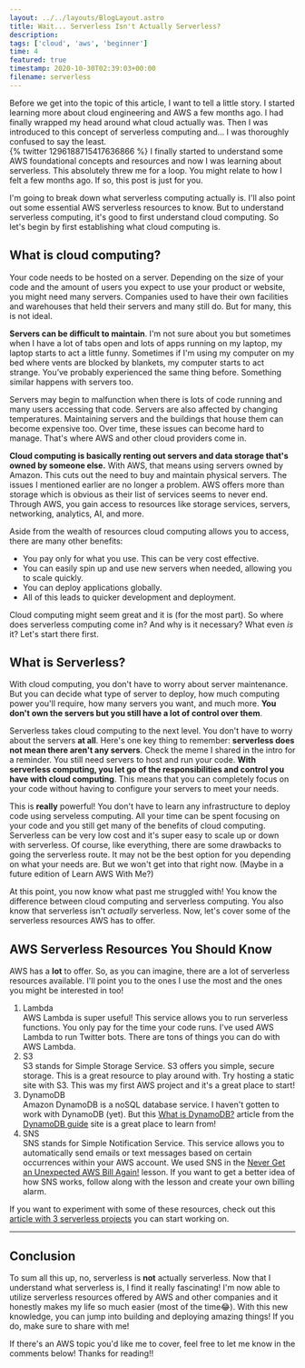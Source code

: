 ```yaml
---
layout: ../../layouts/BlogLayout.astro
title: Wait... Serverless Isn't Actually Serverless?
description: 
tags: ['cloud', 'aws', 'beginner']
time: 4
featured: true
timestamp: 2020-10-30T02:39:03+00:00
filename: serverless
---
```

Before we get into the topic of this article, I want to tell a little story. I started learning more about cloud engineering and AWS a few months ago. I had finally wrapped my head around what cloud actually was. Then I was introduced to this concept of serverless computing and... I was thoroughly confused to say the least.  
{% twitter 1296188715417636866 %}
I finally started to understand some AWS foundational concepts and resources and now I was learning about serverless. This absolutely threw me for a loop. You might relate to how I felt a few months ago. If so, this post is just for you.

I'm going to break down what serverless computing actually is. I'll also point out some essential AWS serverless resources to know. But to understand serverless computing, it's good to first understand cloud computing. So let's begin by first establishing what cloud computing is.

## What is cloud computing?

Your code needs to be hosted on a server. Depending on the size of your code and the amount of users you expect to use your product or website, you might need many servers. Companies used to have their own facilities and warehouses that held their servers and many still do. But for many, this is not ideal.

**Servers can be difficult to maintain**. I'm not sure about you but sometimes when I have a lot of tabs open and lots of apps running on my laptop, my laptop starts to act a little funny. Sometimes if I'm using my computer on my bed where vents are blocked by blankets, my computer starts to act strange. You’ve probably experienced the same thing before. Something similar happens with servers too.

Servers may begin to malfunction when there is lots of code running and many users accessing that code. Servers are also affected by changing temperatures. Maintaining servers and the buildings that house them can become expensive too. Over time, these issues can become hard to manage. That's where AWS and other cloud providers come in.

**Cloud computing is basically renting out servers and data storage that's owned by someone else.** With AWS, that means using servers owned by Amazon. This cuts out the need to buy and maintain physical servers. The issues I mentioned earlier are no longer a problem. AWS offers more than storage which is obvious as their list of services seems to never end. Through AWS, you gain access to resources like storage services, servers, networking, analytics, AI, and more.

Aside from the wealth of resources cloud computing allows you to access, there are many other benefits:

- You pay only for what you use. This can be very cost effective.
- You can easily spin up and use new servers when needed, allowing you to scale quickly.
- You can deploy applications globally.
- All of this leads to quicker development and deployment.

Cloud computing might seem great and it is (for the most part). So where does serverless computing come in? And why is it necessary? What even _is_ it? Let's start there first.

## What is Serverless?

With cloud computing, you don't have to worry about server maintenance. But you can decide what type of server to deploy, how much computing power you'll require, how many servers you want, and much more. **You don't own the servers but you still have a lot of control over them**.

Serverless takes cloud computing to the next level. You don't have to worry about the servers **at all**. Here's one key thing to remember: **serverless does not mean there aren't any servers**. Check the meme I shared in the intro for a reminder. You still need servers to host and run your code. **With serverless computing, you let go of the responsibilities and control you have with cloud computing**. This means that you can completely focus on your code without having to configure your servers to meet your needs.

This is **really** powerful! You don't have to learn any infrastructure to deploy code using serveless computing. All your time can be spent focusing on your code and you still get many of the benefits of cloud computing. Serverless can be very low cost and it's super easy to scale up or down with serverless. Of course, like everything, there are some drawbacks to going the serverless route. It may not be the best option for you depending on what your needs are. But we won't get into that right now. (Maybe in a future edition of Learn AWS With Me?)

At this point, you now know what past me struggled with! You know the difference between cloud computing and serverless computing. You also know that serverless isn't _actually_ serverless. Now, let's cover some of the serverless resources AWS has to offer.

## AWS Serverless Resources You Should Know

AWS has a **lot** to offer. So, as you can imagine, there are a lot of serverless resources available. I'll point you to the ones I use the most and the ones you might be interested in too!

1. Lambda  
AWS Lambda is super useful! This service allows you to run serverless functions. You only pay for the time your code runs. I've used AWS Lambda to run Twitter bots. There are tons of things you can do with AWS Lambda.
2. S3  
S3 stands for Simple Storage Service. S3 offers you simple, secure storage. This is a great resource to play around with. Try hosting a static site with S3. This was my first AWS project and it's a great place to start!
3. DynamoDB  
Amazon DynamoDB is a noSQL database service. I haven't gotten to work with DynamoDB (yet). But this [What is DynamoDB?](https://www.dynamodbguide.com/what-is-dynamo-db/) article from the [DynamoDB guide](https://www.dynamodbguide.com/) site is a great place to learn from!
4. SNS  
SNS stands for Simple Notification Service. This service allows you to automatically send emails or text messages based on certain occurrences within your AWS account. We used SNS in the [Never Get an Unexpected AWS Bill Again!](https://www.ceoraford.com/posts/never-get-an-unexpected-aws-bill-again!/) lesson. If you want to get a better idea of how SNS works, follow along with the lesson and create your own billing alarm.

If you want to experiment with some of these resources, check out this [article with 3 serverless projects](https://www.thedevcoach.co.uk/serverless-beginner-project/) you can start working on.

---

## Conclusion

To sum all this up, no, serverless is **not** actually serverless. Now that I understand what serverless is, I find it really fascinating! I'm now able to utilize serverless resources offered by AWS and other companies and it honestly makes my life so much easier (most of the time😂). With this new knowledge, you can jump into building and deploying amazing things! If you do, make sure to share with me!

If there's an AWS topic you'd like me to cover, feel free to let me know in the comments below! Thanks for reading!!
